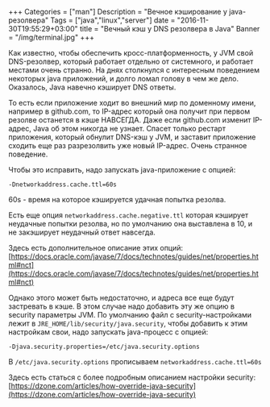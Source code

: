 +++
Categories = ["man"]
Description = "Вечное кэширование у java-резолвера"
Tags = ["java","linux","server"]
date = "2016-11-30T19:55:29+03:00"
title = "Вечный кэш у DNS резолвера в Java"
Banner = "/img/terminal.jpg"
+++

Как известно, чтобы обеспечить кросс-платформенность, у JVM свой DNS-резолвер,
который работает отдельно от системного, и работает местами очень странно.
На днях столкнулся с интересным поведением некоторых java приложений, и долго ломал голову
в чем же дело. Оказалось, Java навечно кэширует DNS ответы.

<!--more-->
То есть если приложение ходит во внешний мир по доменному имени, например в github.com, то
IP-адрес который она получит при первом резолве останется в кэше НАВСЕГДА.
Даже если github.com изменит IP-адрес, Java об этом никогда не узнает. Спасет только рестарт приложения,
который обнулит DNS-кэш у JVM, и заставит приложение сходить еще раз разрезолвить уже новый IP-адрес.
Очень странное поведение.

Чтобы это исправить, надо запускать java-приложение с опцией:
```
-Dnetworkaddress.cache.ttl=60s
```
60s - время на которое кэшируется удачная попытка резолва.

Есть еще опция ```networkaddress.cache.negative.ttl``` которая кэширует неудачные
попытки резолва, но по умолчанию она выставлена в 10, и не закэширует неудачный ответ навсегда.

Здесь есть дополнительное описание этих опций:
[https://docs.oracle.com/javase/7/docs/technotes/guides/net/properties.html#nct](https://docs.oracle.com/javase/7/docs/technotes/guides/net/properties.html#nct)

Однако этого может быть недостаточно, и адреса все еще будут застревать в кэше. В этом случае надо добавить эту же опцию в security параметры JVM. По умолчанию файл с security-настройками лежит в ```JRE_HOME/lib/security/java.security```, чтобы добавить к этим настройкам свои, надо запускать java-процесс с опцией:
```
-Djava.security.properties=/etc/java.security.options
``` 

В ```/etc/java.security.options``` прописываем ```networkaddress.cache.ttl=60s```

Здесь есть статься с более подробным описанием настройки security:
[https://dzone.com/articles/how-override-java-security](https://dzone.com/articles/how-override-java-security)
